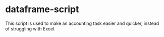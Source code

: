 # dataframe-script
This script is used to make an accounting task easier and quicker, instead of struggling with Excel.
